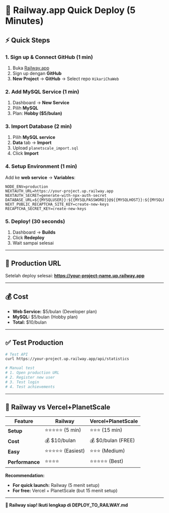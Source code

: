 # 🚀 Railway.app Quick Deploy (5 Minutes)

## ⚡ Quick Steps

### 1. Sign up & Connect GitHub (1 min)
1. Buka [Railway.app](https://railway.app)
2. Sign up dengan **GitHub**
3. **New Project** → **GitHub** → Select repo `HikariChaWeb`

### 2. Add MySQL Service (1 min)
1. Dashboard → **New Service**
2. Pilih **MySQL**
3. Plan: **Hobby ($5/bulan)**

### 3. Import Database (2 min)
1. Pilih **MySQL service**
2. **Data** tab → **Import**
3. Upload `planetscale_import.sql`
4. Click **Import**

### 4. Setup Environment (1 min)
Add ke **web service** → **Variables**:
```env
NODE_ENV=production
NEXTAUTH_URL=https://your-project.up.railway.app
NEXTAUTH_SECRET=generate-with-npx-auth-secret
DATABASE_URL=${{MYSQLUSER}}:${{MYSQLPASSWORD}}@${{MYSQLHOST}}:${{MYSQLPORT}}/${{MYSQLDATABASE}}
NEXT_PUBLIC_RECAPTCHA_SITE_KEY=create-new-keys
RECAPTCHA_SECRET_KEY=create-new-keys
```

### 5. Deploy! (30 seconds)
1. Dashboard → **Builds**
2. Click **Redeploy**
3. Wait sampai selesai

---

## 🔗 Production URL

Setelah deploy selesai: **https://your-project-name.up.railway.app**

---

## 💰 Cost

- **Web Service:** $5/bulan (Developer plan)
- **MySQL:** $5/bulan (Hobby plan)
- **Total:** $10/bulan

---

## ✅ Test Production

```bash
# Test API
curl https://your-project.up.railway.app/api/statistics

# Manual test
# 1. Open production URL
# 2. Register new user
# 3. Test login
# 4. Test achievements
```

---

## 🎯 Railway vs Vercel+PlanetScale

| Feature | Railway | Vercel+PlanetScale |
|---------|---------|-------------------|
| **Setup** | ⭐⭐⭐⭐⭐ (5 min) | ⭐⭐⭐ (15 min) |
| **Cost** | 💰 $10/bulan | 💰 $0/bulan (FREE) |
| **Easy** | ⭐⭐⭐⭐⭐ (Easiest) | ⭐⭐⭐ (Medium) |
| **Performance** | ⭐⭐⭐⭐ | ⭐⭐⭐⭐⭐ (Best) |

**Recommendation:**
- **For quick launch:** Railway (5 menit setup)
- **For free:** Vercel + PlanetScale (but 15 menit setup)

---

**🚀 Railway siap! Ikuti lengkap di DEPLOY_TO_RAILWAY.md**